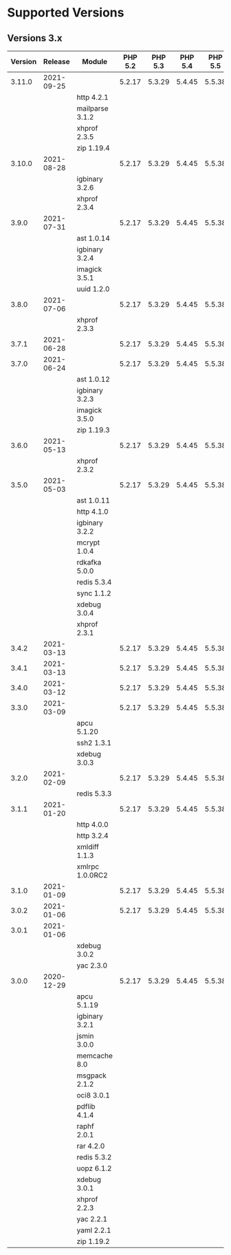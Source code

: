 <!-- markdownlint-disable MD013 -->
# Supported Versions

## Versions 3.x

| Version | Release    | Module            | PHP 5.2 | PHP 5.3 | PHP 5.4 | PHP 5.5 | PHP 5.6 | PHP 7.0 | PHP 7.1 | PHP 7.2 | PHP 7.3 | PHP 7.4 | PHP 8.0 |
|---------|------------|-------------------|---------|---------|---------|---------|---------|---------|---------|---------|---------|---------|---------|
| 3.11.0  | 2021-09-25 |                   | 5.2.17  | 5.3.29  | 5.4.45  | 5.5.38  | 5.6.40  |  7.0.33 |  7.1.30 |  7.2.34 |  7.3.31 |  7.4.24 |  8.0.11 |
|         |            | http 4.2.1        |         |         |         |         |         |         |         |         |         |         |         |
|         |            | mailparse 3.1.2   |         |         |         |         |         |         |         |         |         |         |         |
|         |            | xhprof 2.3.5      |         |         |         |         |         |         |         |         |         |         |         |
|         |            | zip 1.19.4        |         |         |         |         |         |         |         |         |         |         |         |
| 3.10.0  | 2021-08-28 |                   | 5.2.17  | 5.3.29  | 5.4.45  | 5.5.38  | 5.6.40  |  7.0.33 |  7.1.30 |  7.2.34 |  7.3.30 |  7.4.23 |  8.0.10 |
|         |            | igbinary 3.2.6    |         |         |         |         |         |         |         |         |         |         |         |
|         |            | xhprof 2.3.4      |         |         |         |         |         |         |         |         |         |         |         |
| 3.9.0   | 2021-07-31 |                   | 5.2.17  | 5.3.29  | 5.4.45  | 5.5.38  | 5.6.40  |  7.0.33 |  7.1.30 |  7.2.34 |  7.3.29 |  7.4.22 |  8.0.9  |
|         |            | ast 1.0.14        |         |         |         |         |         |         |         |         |         |         |         |
|         |            | igbinary 3.2.4    |         |         |         |         |         |         |         |         |         |         |         |
|         |            | imagick 3.5.1     |         |         |         |         |         |         |         |         |         |         |         |
|         |            | uuid 1.2.0        |         |         |         |         |         |         |         |         |         |         |         |
| 3.8.0   | 2021-07-06 |                   | 5.2.17  | 5.3.29  | 5.4.45  | 5.5.38  | 5.6.40  |  7.0.33 |  7.1.30 |  7.2.34 |  7.3.29 |  7.4.21 |  8.0.8  |
|         |            | xhprof 2.3.3      |         |         |         |         |         |         |         |         |         |         |         |
| 3.7.1   | 2021-06-28 |                   | 5.2.17  | 5.3.29  | 5.4.45  | 5.5.38  | 5.6.40  |  7.0.33 |  7.1.30 |  7.2.34 |  7.3.28 |  7.4.20 |  8.0.7  |
| 3.7.0   | 2021-06-24 |                   | 5.2.17  | 5.3.29  | 5.4.45  | 5.5.38  | 5.6.40  |  7.0.33 |  7.1.30 |  7.2.34 |  7.3.28 |  7.4.20 |  8.0.7  |
|         |            | ast 1.0.12        |         |         |         |         |         |         |         |         |         |         |         |
|         |            | igbinary 3.2.3    |         |         |         |         |         |         |         |         |         |         |         |
|         |            | imagick 3.5.0     |         |         |         |         |         |         |         |         |         |         |         |
|         |            | zip 1.19.3        |         |         |         |         |         |         |         |         |         |         |         |
| 3.6.0   | 2021-05-13 |                   | 5.2.17  | 5.3.29  | 5.4.45  | 5.5.38  | 5.6.40  |  7.0.33 |  7.1.30 |  7.2.34 |  7.3.28 |  7.4.19 |  8.0.6  |
|         |            | xhprof 2.3.2      |         |         |         |         |         |         |         |         |         |         |         |
| 3.5.0   | 2021-05-03 |                   | 5.2.17  | 5.3.29  | 5.4.45  | 5.5.38  | 5.6.40  |  7.0.33 |  7.1.30 |  7.2.34 |  7.3.28 |  7.4.18 |  8.0.5  |
|         |            | ast 1.0.11        |         |         |         |         |         |         |         |         |         |         |         |
|         |            | http 4.1.0        |         |         |         |         |         |         |         |         |         |         |         |
|         |            | igbinary 3.2.2    |         |         |         |         |         |         |         |         |         |         |         |
|         |            | mcrypt 1.0.4      |         |         |         |         |         |         |         |         |         |         |         |
|         |            | rdkafka 5.0.0     |         |         |         |         |         |         |         |         |         |         |         |
|         |            | redis 5.3.4       |         |         |         |         |         |         |         |         |         |         |         |
|         |            | sync 1.1.2        |         |         |         |         |         |         |         |         |         |         |         |
|         |            | xdebug 3.0.4      |         |         |         |         |         |         |         |         |         |         |         |
|         |            | xhprof 2.3.1      |         |         |         |         |         |         |         |         |         |         |         |
| 3.4.2   | 2021-03-13 |                   | 5.2.17  | 5.3.29  | 5.4.45  | 5.5.38  | 5.6.40  |  7.0.33 |  7.1.30 |  7.2.34 |  7.3.27 |  7.4.16 |  8.0.3  |
| 3.4.1   | 2021-03-13 |                   | 5.2.17  | 5.3.29  | 5.4.45  | 5.5.38  | 5.6.40  |  7.0.33 |  7.1.30 |  7.2.34 |  7.3.27 |  7.4.16 |  8.0.3  |
| 3.4.0   | 2021-03-12 |                   | 5.2.17  | 5.3.29  | 5.4.45  | 5.5.38  | 5.6.40  |  7.0.33 |  7.1.30 |  7.2.34 |  7.3.27 |  7.4.16 |  8.0.3  |
| 3.3.0   | 2021-03-09 |                   | 5.2.17  | 5.3.29  | 5.4.45  | 5.5.38  | 5.6.40  |  7.0.33 |  7.1.30 |  7.2.34 |  7.3.27 |  7.4.16 |  8.0.3  |
|         |            | apcu 5.1.20       |         |         |         |         |         |         |         |         |         |         |         |
|         |            | ssh2 1.3.1        |         |         |         |         |         |         |         |         |         |         |         |
|         |            | xdebug 3.0.3      |         |         |         |         |         |         |         |         |         |         |         |
| 3.2.0   | 2021-02-09 |                   | 5.2.17  | 5.3.29  | 5.4.45  | 5.5.38  | 5.6.40  |  7.0.33 |  7.1.30 |  7.2.34 |  7.3.27 |  7.4.15 |  8.0.2  |
|         |            | redis 5.3.3       |         |         |         |         |         |         |         |         |         |         |         |
| 3.1.1   | 2021-01-20 |                   | 5.2.17  | 5.3.29  | 5.4.45  | 5.5.38  | 5.6.40  |  7.0.33 |  7.1.30 |  7.2.34 |  7.3.26 |  7.4.14 |  8.0.1  |
|         |            | http 4.0.0        |         |         |         |         |         |         |         |         |         |         |         |
|         |            | http 3.2.4        |         |         |         |         |         |         |         |         |         |         |         |
|         |            | xmldiff 1.1.3     |         |         |         |         |         |         |         |         |         |         |         |
|         |            | xmlrpc 1.0.0RC2   |         |         |         |         |         |         |         |         |         |         |         |
| 3.1.0   | 2021-01-09 |                   | 5.2.17  | 5.3.29  | 5.4.45  | 5.5.38  | 5.6.40  |  7.0.33 |  7.1.30 |  7.2.34 |  7.3.26 |  7.4.14 |  8.0.1  |
| 3.0.2   | 2021-01-06 |                   | 5.2.17  | 5.3.29  | 5.4.45  | 5.5.38  | 5.6.40  |  7.0.33 |  7.1.30 |  7.2.34 |  7.3.25 |  7.4.13 |  8.0.0  |
| 3.0.1   | 2021-01-06 |                   |         |         |         |         |         |         |         |         |         |         |         |
|         |            | xdebug 3.0.2      |         |         |         |         |         |         |         |         |         |         |         |
|         |            | yac 2.3.0         |         |         |         |         |         |         |         |         |         |         |         |
| 3.0.0   | 2020-12-29 |                   | 5.2.17  | 5.3.29  | 5.4.45  | 5.5.38  | 5.6.40  |  7.0.33 |  7.1.30 |  7.2.34 |  7.3.25 |  7.4.13 |  8.0.0  |
|         |            | apcu 5.1.19       |         |         |         |         |         |         |         |         |  7.3.24 |  7.4.12 |         |
|         |            | igbinary 3.2.1    |         |         |         |         |         |         |         |         |         |         |         |
|         |            | jsmin 3.0.0       |         |         |         |         |         |         |         |         |         |         |         |
|         |            | memcache 8.0      |         |         |         |         |         |         |         |         |         |         |         |
|         |            | msgpack 2.1.2     |         |         |         |         |         |         |         |         |         |         |         |
|         |            | oci8 3.0.1        |         |         |         |         |         |         |         |         |         |         |         |
|         |            | pdflib 4.1.4      |         |         |         |         |         |         |         |         |         |         |         |
|         |            | raphf 2.0.1       |         |         |         |         |         |         |         |         |         |         |         |
|         |            | rar 4.2.0         |         |         |         |         |         |         |         |         |         |         |         |
|         |            | redis 5.3.2       |         |         |         |         |         |         |         |         |         |         |         |
|         |            | uopz 6.1.2        |         |         |         |         |         |         |         |         |         |         |         |
|         |            | xdebug 3.0.1      |         |         |         |         |         |         |         |         |         |         |         |
|         |            | xhprof 2.2.3      |         |         |         |         |         |         |         |         |         |         |         |
|         |            | yac 2.2.1         |         |         |         |         |         |         |         |         |         |         |         |
|         |            | yaml 2.2.1        |         |         |         |         |         |         |         |         |         |         |         |
|         |            | zip 1.19.2        |         |         |         |         |         |         |         |         |         |         |         |
